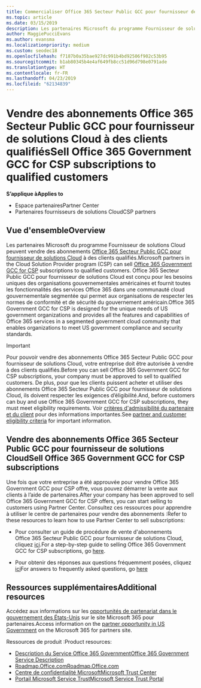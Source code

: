 ```yaml
---
title: Commercialiser Office 365 Secteur Public GCC pour fournisseur de solutions Cloud | Espace partenaires
ms.topic: article
ms.date: 03/15/2019
description: Les partenaires Microsoft du programme Fournisseur de solutions Cloud peuvent vendre des abonnements Office 365 Secteur Public GCC pour fournisseur de solutions Cloud à des clients qualifiés. Office 365 GCC Government pour CSP est une suite de services de productivité cloud conçu pour le gouvernement des États-Unis et les sous-traitants du gouvernement.
author: MaggiePucciEvans
ms.author: evansma
ms.localizationpriority: medium
ms.custom: seodec18
ms.openlocfilehash: f7187b0a35bae927dc991b4bd92506f902c53b95
ms.sourcegitcommit: b1ab80345b4e4af649fb8cc51d96d798e0791ade
ms.translationtype: HT
ms.contentlocale: fr-FR
ms.lasthandoff: 04/23/2019
ms.locfileid: "62134839"
---
```

# <a name="sell-office-365-government-gcc-for-csp-subscriptions-to-qualified-customers"></a><span data-ttu-id="f8cbc-104">Vendre des abonnements Office 365 Secteur Public GCC pour fournisseur de solutions Cloud à des clients qualifiés</span><span class="sxs-lookup"><span data-stu-id="f8cbc-104">Sell Office 365 Government GCC for CSP subscriptions to qualified customers</span></span>

<span data-ttu-id="f8cbc-105">**S’applique à**</span><span class="sxs-lookup"><span data-stu-id="f8cbc-105">**Applies to**</span></span>

-  <span data-ttu-id="f8cbc-106">Espace partenaires</span><span class="sxs-lookup"><span data-stu-id="f8cbc-106">Partner Center</span></span>
-  <span data-ttu-id="f8cbc-107">Partenaires fournisseurs de solutions Cloud</span><span class="sxs-lookup"><span data-stu-id="f8cbc-107">CSP partners</span></span>


## <a name="overview"></a><span data-ttu-id="f8cbc-108">Vue d'ensemble</span><span class="sxs-lookup"><span data-stu-id="f8cbc-108">Overview</span></span>

<span data-ttu-id="f8cbc-109">Les partenaires Microsoft du programme Fournisseur de solutions Cloud peuvent vendre des abonnements [Office 365 Secteur Public GCC pour fournisseur de solutions Cloud](https://www.microsoft.com/microsoft-365/partners/governmentforCSP) à des clients qualifiés.</span><span class="sxs-lookup"><span data-stu-id="f8cbc-109">Microsoft partners in the Cloud Solution Provider program (CSP) can sell [Office 365 Government GCC for CSP](https://www.microsoft.com/microsoft-365/partners/governmentforCSP) subscriptions to qualified customers.</span></span> <span data-ttu-id="f8cbc-110">Office 365 Secteur Public GCC pour fournisseur de solutions Cloud est conçu pour les besoins uniques des organisations gouvernementales américaines et fournit toutes les fonctionnalités des services Office 365 dans une communauté cloud gouvernementale segmentée qui permet aux organisations de respecter les normes de conformité et de sécurité du gouvernement américain.</span><span class="sxs-lookup"><span data-stu-id="f8cbc-110">Office 365 Government GCC for CSP is designed for the unique needs of US government organizations and provides all the features and capabilities of Office 365 services in a segmented government cloud community that enables organizations to meet US government compliance and security standards.</span></span> 

>[!IMPORTANT] 
><span data-ttu-id="f8cbc-111">Pour pouvoir vendre des abonnements Office 365 Secteur Public GCC pour fournisseur de solutions Cloud, votre entreprise doit être autorisée à vendre à des clients qualifiés.</span><span class="sxs-lookup"><span data-stu-id="f8cbc-111">Before you can sell Office 365 Government GCC for CSP subscriptions, your company must be approved to sell to qualified customers.</span></span> <span data-ttu-id="f8cbc-112">De plus, pour que les clients puissent acheter et utiliser des abonnements Office 365 Secteur Public GCC pour fournisseur de solutions Cloud, ils doivent respecter les exigences d’éligibilité.</span><span class="sxs-lookup"><span data-stu-id="f8cbc-112">And, before customers can buy and use Office 365 Government GCC for CSP subscriptions, they must meet eligibility requirements.</span></span> <span data-ttu-id="f8cbc-113">Voir [critères d'admissibilité du partenaire et du client](csp-gcc-validate.md) pour des informations importantes.</span><span class="sxs-lookup"><span data-stu-id="f8cbc-113">See [partner and customer eligibility criteria](csp-gcc-validate.md) for important information.</span></span>


## <a name="sell-office-365-government-gcc-for-csp-subscriptions"></a><span data-ttu-id="f8cbc-114">Vendre des abonnements Office 365 Secteur Public GCC pour fournisseur de solutions Cloud</span><span class="sxs-lookup"><span data-stu-id="f8cbc-114">Sell Office 365 Government GCC for CSP subscriptions</span></span>

<span data-ttu-id="f8cbc-115">Une fois que votre entreprise a été approuvée pour vendre Office 365 Government GCC pour CSP offre, vous pouvez démarrer la vente aux clients à l’aide de partenaires.</span><span class="sxs-lookup"><span data-stu-id="f8cbc-115">After your company has been approved to sell Office 365 Government GCC for CSP offers, you can start selling to customers using Partner Center.</span></span> <span data-ttu-id="f8cbc-116">Consultez ces ressources pour apprendre à utiliser le centre de partenaires pour vendre des abonnements :</span><span class="sxs-lookup"><span data-stu-id="f8cbc-116">Refer to these resources to learn how to use Partner Center to sell subscriptions:</span></span> 

-   <span data-ttu-id="f8cbc-117">Pour consulter un guide de procédure de vente d'abonnements Office 365 Secteur Public GCC pour fournisseur de solutions Cloud, cliquez [ici](https://go.microsoft.com/fwlink/?linkid=2007323).</span><span class="sxs-lookup"><span data-stu-id="f8cbc-117">For a step-by-step guide to selling Office 365 Government GCC for CSP subscriptions, go [here](https://go.microsoft.com/fwlink/?linkid=2007323).</span></span>  

-   <span data-ttu-id="f8cbc-118">Pour obtenir des réponses aux questions fréquemment posées, cliquez [ici](https://o365pp.blob.core.windows.net/media/Resources/GCC/Office%20365%20Government%20GCC%20for%20CSP%20Partner%20FAQ.docx)</span><span class="sxs-lookup"><span data-stu-id="f8cbc-118">For answers to frequently asked questions, go [here](https://o365pp.blob.core.windows.net/media/Resources/GCC/Office%20365%20Government%20GCC%20for%20CSP%20Partner%20FAQ.docx)</span></span>


## <a name="additional-resources"></a><span data-ttu-id="f8cbc-119">Ressources supplémentaires</span><span class="sxs-lookup"><span data-stu-id="f8cbc-119">Additional resources</span></span>

<span data-ttu-id="f8cbc-120">Accédez aux informations sur les [opportunités de partenariat dans le gouvernement des États-Unis](https://www.microsoft.com/microsoft-365/partners/governmentforCSP) sur le site Microsoft 365 pour partenaires.</span><span class="sxs-lookup"><span data-stu-id="f8cbc-120">Access information on the [partner opportunity in US Government](https://www.microsoft.com/microsoft-365/partners/governmentforCSP) on the Microsoft 365 for partners site.</span></span>

<span data-ttu-id="f8cbc-121">Ressources de produit :</span><span class="sxs-lookup"><span data-stu-id="f8cbc-121">Product resources:</span></span>

- [<span data-ttu-id="f8cbc-122">Description du Service Office 365 Government</span><span class="sxs-lookup"><span data-stu-id="f8cbc-122">Office 365 Government Service Description</span></span>](https://technet.microsoft.com/library/mt774581.aspx)
- [<span data-ttu-id="f8cbc-123">Roadmap.Office.com</span><span class="sxs-lookup"><span data-stu-id="f8cbc-123">Roadmap.Office.com</span></span>](https://products.office.com/business/office-365-roadmap)
- [<span data-ttu-id="f8cbc-124">Centre de confidentialité Microsoft</span><span class="sxs-lookup"><span data-stu-id="f8cbc-124">Microsoft Trust Center</span></span>](https://www.microsoft.com/TrustCenter/)
- [<span data-ttu-id="f8cbc-125">Portail Microsoft Service Trust</span><span class="sxs-lookup"><span data-stu-id="f8cbc-125">Microsoft Service Trust Portal</span></span>](https://aka.ms/STP)

